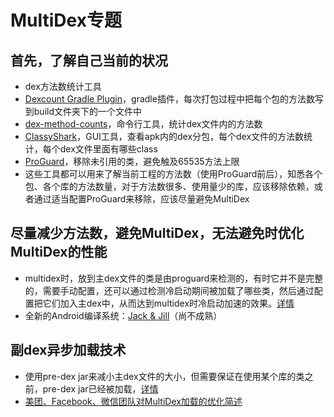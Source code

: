# MultiDex专题

## 首先，了解自己当前的状况
+  dex方法数统计工具
  +  [Dexcount Gradle Plugin](https://github.com/KeepSafe/dexcount-gradle-plugin)，gradle插件，每次打包过程中把每个包的方法数写到build文件夹下的一个文件中
  +  [dex-method-counts](https://github.com/mihaip/dex-method-counts)，命令行工具，统计dex文件内的方法数
  +  [ClassyShark](https://github.com/google/android-classyshark)，GUI工具，查看apk内的dex分包，每个dex文件的方法数统计，每个dex文件里面有哪些class
  +  [ProGuard](ProGuard.md)，移除未引用的类，避免触及65535方法上限
  +  这些工具都可以用来了解当前工程的方法数（使用ProGuard前后），知悉各个包、各个库的方法数量，对于方法数很多、使用量少的库，应该移除依赖，或者通过适当配置ProGuard来移除，应该尽量避免MultiDex
  
## 尽量减少方法数，避免MultiDex，无法避免时优化MultiDex的性能
+  multidex时，放到主dex文件的类是由proguard来检测的，有时它并不是完整的，需要手动配置，还可以通过检测冷启动期间被加载了哪些类，然后通过配置把它们加入主dex中，从而达到multidex时冷启动加速的效果。[详情](https://medium.com/groupon-eng/android-s-multidex-slows-down-app-startup-d9f10b46770f)
+  全新的Android编译系统：[Jack & Jill](http://tools.android.com/tech-docs/jackandjill)（尚不成熟）

## 副dex异步加载技术
+  使用pre-dex jar来减小主dex文件的大小，但需要保证在使用某个库的类之前，pre-dex jar已经被加载，[详情](https://medium.com/@Macarse/lazy-loading-dex-files-d41f6f37df0e)
+  [美团、Facebook、微信团队对MultiDex加载的优化简述](http://zongwu233.github.io/the-touble-of-multidex/?)
